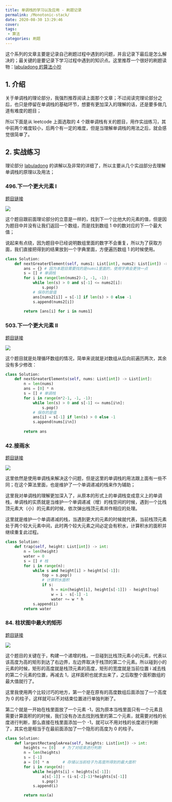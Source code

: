 ```yaml
---
title: 单调栈的学习以及应用 - 刷题记录
permalink: /Monotonic-stack/
date: 2020-08-30 13:29:46
cover: 
tags: 
 - 算法
categories: 刷题
---
```


这个系列的文章主要是记录自己刷题过程中遇到的问题，并且记录下最后是怎么解决的；最关键的是要记录下学习过程中遇到的知识点。这里推荐一个很好的刷题读物：[labuladong 的算法小抄](https://labuladong.gitbook.io/algo/)

<!-- more -->

## 1. 介绍

关于单调栈的理论部分，我强烈推荐阅读上面那个文章；不过阅读完理论部分之后，也只是停留在单调栈的基础环节，想要有更加深入的理解的话，还是要多做几道有难度的题目；

所以下面是从 leetcode 上面选取的 4 个跟单调栈有关的题目，用作实战练习，其中前两个难度较小，后两个有一定的难度，但是当理解单调栈的用法之后，就会感觉很简单了。

## 2. 实战练习

理论部分 [labuladong](https://labuladong.gitbook.io/algo/shu-ju-jie-gou-xi-lie/dan-tiao-zhan) 的讲解以及非常的详细了，所以主要从几个实战部分去理解单调栈的原理以及用法；

### 496.下一个更大元素 I

[题目链接](https://leetcode-cn.com/problems/next-greater-element-i/)

![](https://xerrors.oss-cn-shanghai.aliyuncs.com/imgs/20200901002231.png)

这个题目跟前面理论部分的立意是一样的，找到下一个比他大的元素的值，但是因为题目中并没有让我们返回一个数组，而是找到数组 1 中的数对应的下一个最大值；

说起来有点绕，因为题目中已经说明数组里面的数字不会重复，所以为了获取方面，我们直接把得到的结果放到一个字典里面，方便遍历数组 1 的时候使用。


```python
class Solution:
    def nextGreaterElement(self, nums1: List[int], nums2: List[int]) -> List[int]:
        ans = {} # 因为本题目需要找的是nums1里面的，使用字典会更快一点
        s = [] # 单调栈
        for i in range(len(nums2)-1, -1, -1):
            while len(s) > 0 and s[-1] <= nums2[i]:
                s.pop()
            # 保存的是值
            ans[nums2[i]] = s[-1] if len(s) > 0 else -1
            s.append(nums2[i])
        
        return [ans[i] for i in nums1]
```

### 503.下一个更大元素 II

[题目链接](https://leetcode-cn.com/problems/next-greater-element-ii/)

![](https://xerrors.oss-cn-shanghai.aliyuncs.com/imgs/20200901002338.png)

这个题目就是处理循环数组的情况，简单来说就是对数组从后向前遍历两次，其余没有多少修改：

```python
class Solution:
    def nextGreaterElements(self, nums: List[int]) -> List[int]:
        n = len(nums)
        ans = [0] * n
        s = [] # 单调栈
        for i in range(n*2-1, -1, -1):
            while len(s) > 0 and s[-1] <= nums[i%n]:
                s.pop()
            # 保存的是值
            ans[i] = s[-1] if len(s) > 0 else -1
            s.append(nums[i%n])
        
        return ans
```

### 42.接雨水

[题目链接](https://leetcode-cn.com/problems/trapping-rain-water/)

![](https://xerrors.oss-cn-shanghai.aliyuncs.com/imgs/20200901002359.png)

这里依然是使用单调栈来解决这个问题，但是这里的单调栈的用法跟上面有一些不同；在这个算法里面，也是维护了一个单调递减的栈来作为辅助；

这里我对单调栈的理解更加深入了，从原本的形式上的单调栈变成意义上的单调栈，单调栈的实质就是当维护一个单调递减（增）的栈空间的时候，遇到一个比栈顶元素大（小）的元素的时候，依次弹出栈顶元素并作相应的处理。

这里就是维护一个单调递减的栈，当遇到更大的元素的时候就代表，当前栈顶元素处于两个较大元素中间，此时两个较大元素之间必定会有积水，计算积水的面积并继续重复此过程。

```python
class Solution:
    def trap(self, height: List[int]) -> int:
        n = len(height)
        water = 0
        s = [] # 栈
        for i in range(n):
            while s and height[i] > height[s[-1]]:
                top = s.pop()
                # 计算积水面积
                if s:
                    h = min(height[i], height[s[-1]]) - height[top]
                    w = i - s[-1] -1
                    water += w * h
            s.append(i)
        return water
```

### 84. 柱状图中最大的矩形

[题目链接](https://leetcode-cn.com/problems/largest-rectangle-in-histogram/)

![](https://xerrors.oss-cn-shanghai.aliyuncs.com/imgs/20200901002404.png)

这个题目的关键在于，构建一个递增的栈，一旦碰到比栈顶元素小的元素，代表以该高度为高的矩形到达了右边界，左边界取决于栈顶的第二个元素。所以碰到小的元素的时候，矩形的高度就是栈顶元素的高度，矩形的宽度就是当前位置 i 减去栈的第二个元素的位置，再减去 1，这样面积也就求出来了，之后取整个面积数组的最大值就行了。

这里我使用两个比较讨巧的地方，第一个是在原有的高度数组后面添加了一个高度为 0 的柱子，这样就可以不对结束位置进行单独判断了。

第二个就是一开始在栈里面放了一个元素 -1，因为原本当栈里面只有一个元素且需要计算面积的的时候，我们没有办法去找到栈里的第二个元素，就需要对栈的长度进行判断，那么直接在栈里面添加一个 -1，就可以不用对栈的长度进行判断了，其实也是相当于在最前面添加了一个隐形的高度为 0 的柱子。

```python
class Solution:
    def largestRectangleArea(self, heights: List[int]) -> int:
        heights += [0]   # 为了对结束进行判断
        n = len(heights)
        s = [-1]
        a = [0] * n      # 存储以当前柱子为高度所得到的最大面积
        for i in range(n):
            while heights[i] < heights[s[-1]]:
                a[s[-1]] = (i-s[-2]-1)*heights[s[-1]]
                s.pop()
            s.append(i)

        return max(a)	
```

